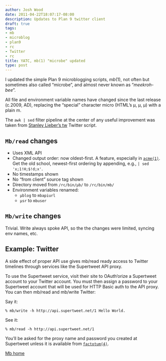 ```yaml
---
author: Josh Wood
date: 2011-04-22T18:07:17-08:00
description: Updates to Plan 9 twitter client
draft: true
tags:
- mb
- microblog
- plan9
- rc
- Twitter
- rc
title: YATC, mb(1) "microbe" updated
type: post
---
```


I updated the simple Plan 9 microblogging scripts, *mb*(1), not often but
sometimes also called “microbe”, and almost never known as “*meekroh-bee*”.

All file and environment variable names have changed since the last release
(c.2009, AD), replacing the “special” character micro (HTML’s &micro;, µ, µ)
with a plain m.

The `awk | sed` filter pipeline at the center of any useful improvement was taken
from [Stanley Lieber’s tw][tw] Twitter script.

## `Mb/read` changes

* Uses XML API
* Changed output order: now oldest-first. A feature, especially in
  [`acme(1)`][man-acme].
  Get the old school, newest-first ordering by appending, e.g.,
  `| sed 'x;1!H;$!d;x'`.
* No timestamps shown
* No “from client” source tag shown
* Directory moved from `/rc/bin/µb/` to `/rc/bin/mb/`
* Environment variables renamed:
  * `µblog` to `mbapiurl`
  * `µsr` to `mbuser`

## `Mb/write` changes

Trivial. Write always spoke API, so the the changes were limited, syncing env names, etc.

## Example: Twitter

A side effect of proper API use gives mb/read ready access to Twitter timelines through services like the Supertweet API proxy.

To use the Supertweet service, visit their site to OAuth‘orize a Supertweet account to your Twitter account. You must then assign a password to your Supertweet account that will be used for HTTP Basic auth to the API proxy. You can then mb/read and mb/write Twitter:

Say it:

```
% mb/write -h http://api.supertweet.net/1 Hello World.
```

See it:

```
% mb/read -h http://api.supertweet.net/1
```

You’ll be asked for the proxy name and password you created at Supertweet unless it is available from [`factotum(4)`][man-factotum].

[Mb home][mb]

[man-acme]: https://plan9.bell-labs.com/sys/man/1/acme
[man-factotum]: https://plan9.bell-labs.com/sys/man/4/factotum
[mb]: http://joshix.com/projects/mb
[tw]: http://plan9.stanleylieber.com/rc/tw
